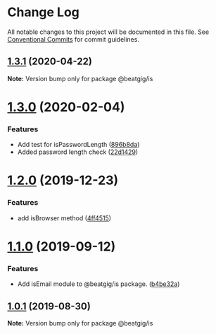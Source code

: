 # Change Log

All notable changes to this project will be documented in this file.
See [Conventional Commits](https://conventionalcommits.org) for commit guidelines.

## [1.3.1](https://github.com/beatgig/midi/compare/@beatgig/is@1.3.0...@beatgig/is@1.3.1) (2020-04-22)

**Note:** Version bump only for package @beatgig/is





# [1.3.0](https://github.com/beatgig/midi/compare/@beatgig/is@1.2.0...@beatgig/is@1.3.0) (2020-02-04)


### Features

* Add test for isPasswordLength ([896b8da](https://github.com/beatgig/midi/commit/896b8da))
* Added password length check ([22d1429](https://github.com/beatgig/midi/commit/22d1429))





# [1.2.0](https://github.com/beatgig/midi/compare/@beatgig/is@1.1.0...@beatgig/is@1.2.0) (2019-12-23)


### Features

* add isBrowser method ([4ff4515](https://github.com/beatgig/midi/commit/4ff4515))





# [1.1.0](https://github.com/beatgig/midi/compare/@beatgig/is@1.0.1...@beatgig/is@1.1.0) (2019-09-12)


### Features

* Add isEmail module to @beatgig/is package. ([b4be32a](https://github.com/beatgig/midi/commit/b4be32a))





## [1.0.1](https://github.com/beatgig/midi/compare/@beatgig/is@1.0.0...@beatgig/is@1.0.1) (2019-08-30)

**Note:** Version bump only for package @beatgig/is
